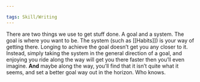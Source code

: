 ```yaml
---

tags: Skill/Writing 
---
```


There are two things we use to get stuff done. A goal and a system. The goal is where you want to be. The system (such as [[Habits]]) is your way of getting there. Longing to achieve the goal doesn’t get you any closer to it. Instead, simply taking the system in the general direction of a goal, and enjoying you ride along the way will get you there faster then you’ll even imagine. **And** maybe along the way, you’ll find that it isn’t quite what it seems, and set a better goal way out in the horizon. Who knows.